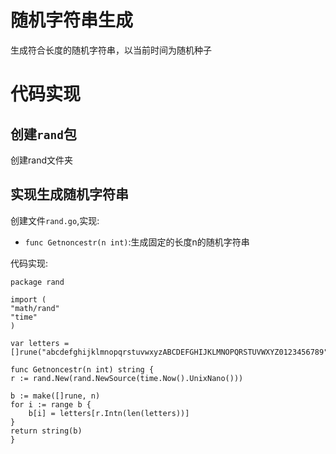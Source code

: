 # 随机字符串生成

生成符合长度的随机字符串，以当前时间为随机种子

# 代码实现

## 创建`rand`包

创建rand文件夹

## 实现生成随机字符串

创建文件`rand.go`,实现:

-	`func Getnoncestr(n int)`:生成固定的长度n的随机字符串

代码实现:

	package rand

	import (
	"math/rand"
	"time"
	)

	var letters = []rune("abcdefghijklmnopqrstuvwxyzABCDEFGHIJKLMNOPQRSTUVWXYZ0123456789")

	func Getnoncestr(n int) string {
	r := rand.New(rand.NewSource(time.Now().UnixNano()))

	b := make([]rune, n)
	for i := range b {
		b[i] = letters[r.Intn(len(letters))]
	}
	return string(b)
	}
